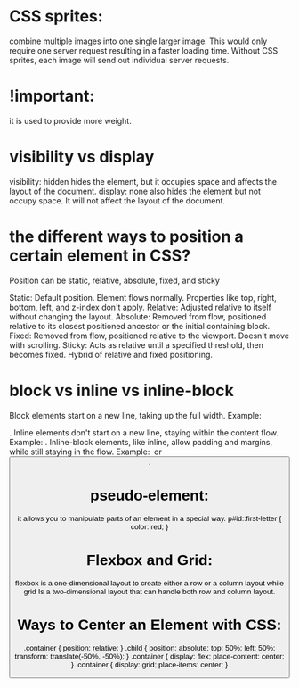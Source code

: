 # CSS sprites:
combine multiple images into one single larger image. This would only require one server request resulting in a faster loading time. Without CSS sprites, each image will send out individual server requests.
# !important:
it is used to provide more weight.
# visibility vs display
visibility: hidden hides the element, but it occupies space and affects the layout of the document.
display: none also hides the element but not occupy space. It will not affect the layout of the document.
# the different ways to position a certain element in CSS?
Position can be static, relative, absolute, fixed, and sticky

Static: Default position. Element flows normally. Properties like top, right, bottom, left, and z-index don't apply.
Relative: Adjusted relative to itself without changing the layout.
Absolute: Removed from flow, positioned relative to its closest positioned ancestor or the initial containing block.
Fixed: Removed from flow, positioned relative to the viewport. Doesn't move with scrolling.
Sticky: Acts as relative until a specified threshold, then becomes fixed. Hybrid of relative and fixed positioning.
# block vs inline vs inline-block
Block elements start on a new line, taking up the full width. Example: <div>.
Inline elements don't start on a new line, staying within the content flow. Example: <span>.
Inline-block elements, like inline, allow padding and margins, while still staying in the flow. Example: <img> or <button>.
# pseudo-element:
it allows you to manipulate parts of an element in a special way. 
p#id::first-letter {
    color: red;
}
# Flexbox and Grid:
flexbox is a one-dimensional layout to create either a row or a column layout while grid Is a two-dimensional layout that can handle both row and column layout.
# Ways to Center an Element with CSS:
.container { position: relative; }
.child { position: absolute; top: 50%; left: 50%; transform: translate(-50%, -50%); }
.container { display: flex; place-content: center; }
.container { display: grid; place-items: center; }